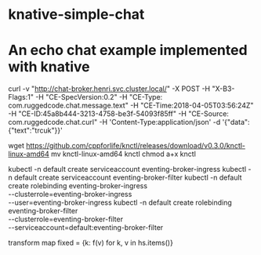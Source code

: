# knative-simple-chat
An echo chat example implemented with knative
=======
curl -v "http://chat-broker.henri.svc.cluster.local/" -X POST -H "X-B3-Flags:1"  -H "CE-SpecVersion:0.2" -H "CE-Type: com.ruggedcode.chat.message.text" -H "CE-Time:2018-04-05T03:56:24Z" -H "CE-ID:45a8b444-3213-4758-be3f-54093f85ff" -H "CE-Source: com.ruggedcode.chat.curl" -H 'Content-Type:application/json' -d '{"data":{"text":"trcuk"}}'


wget https://github.com/cppforlife/knctl/releases/download/v0.3.0/knctl-linux-amd64
mv knctl-linux-amd64 knctl
chmod a+x knctl

kubectl -n default create serviceaccount eventing-broker-ingress
kubectl -n default create serviceaccount eventing-broker-filter
kubectl -n default create rolebinding eventing-broker-ingress \
  --clusterrole=eventing-broker-ingress \
  --user=eventing-broker-ingress
kubectl -n default create rolebinding eventing-broker-filter \
  --clusterrole=eventing-broker-filter \
  --serviceaccount=default:eventing-broker-filter

  transform map 
    fixed = {k: f(v) for k, v in hs.items()}
    